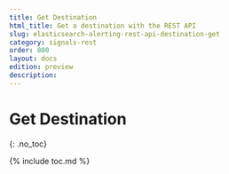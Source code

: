 ```yaml
---
title: Get Destination
html_title: Get a destination with the REST API
slug: elasticsearch-alerting-rest-api-destination-get
category: signals-rest
order: 800
layout: docs
edition: preview
description: 
---
```


<!--- Copyright 2019 floragunn GmbH -->

# Get Destination
{: .no_toc}

{% include toc.md %}

